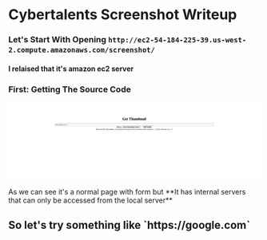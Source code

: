 # Cybertalents Screenshot Writeup

### Let's Start With Opening `http://ec2-54-184-225-39.us-west-2.compute.amazonaws.com/screenshot/`

#### I relaised that it's amazon ec2 server

### First: Getting The Source Code

![Website Picture](https://github.com/Ahmedwaleed22/cybertalents-screenshot-writeup/blob/master/pic1.png)

<p>As we can see it's a normal page with form but **It has internal servers that can only be accessed from the local server**</p>

<h2>So let's try something like `https://google.com`</h2>